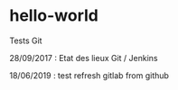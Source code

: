 # hello-world
Tests Git


28/09/2017 : Etat des lieux Git / Jenkins

18/06/2019 : test refresh gitlab from github
